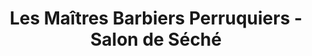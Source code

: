 ---
title: "Les Maîtres Barbiers Perruquiers - Salon de Séché"
url: /paris/les-maitres-barbiers-perruquiers-salon-de-seche/
shop: Friseur
---